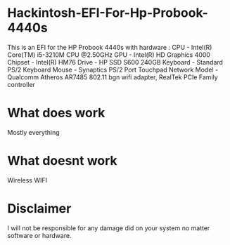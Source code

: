 # Hackintosh-EFI-For-Hp-Probook-4440s
This is an EFI for the HP Probook 4440s with hardware :
CPU - Intel(R) Core(TM) i5-3210M CPU @2.50GHz
GPU - Intel(R) HD Graphics 4000
Chipset - Intel(R) HM76
Drive - HP SSD S600 240GB 
Keyboard - Standard PS/2 Keyboard 
Mouse - Synaptics PS/2 Port Touchpad 
Network Model - Qualcomm Atheros AR7485 802.11 bgn wifi adapter, RealTek PCIe Family controller




# What does work
Mostly everything 
# What doesnt work 
Wireless WIFI
# Disclaimer
I will not be responsible for any damage did on your system no matter software or hardware.
